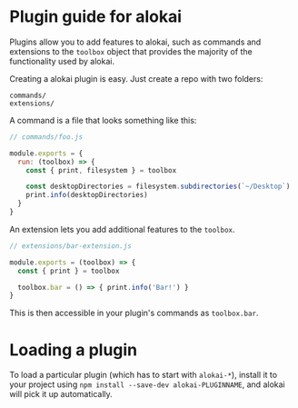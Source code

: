 # Plugin guide for alokai

Plugins allow you to add features to alokai, such as commands and
extensions to the `toolbox` object that provides the majority of the functionality
used by alokai.

Creating a alokai plugin is easy. Just create a repo with two folders:

```
commands/
extensions/
```

A command is a file that looks something like this:

```js
// commands/foo.js

module.exports = {
  run: (toolbox) => {
    const { print, filesystem } = toolbox

    const desktopDirectories = filesystem.subdirectories(`~/Desktop`)
    print.info(desktopDirectories)
  }
}
```

An extension lets you add additional features to the `toolbox`.

```js
// extensions/bar-extension.js

module.exports = (toolbox) => {
  const { print } = toolbox

  toolbox.bar = () => { print.info('Bar!') }
}
```

This is then accessible in your plugin's commands as `toolbox.bar`.

# Loading a plugin

To load a particular plugin (which has to start with `alokai-*`),
install it to your project using `npm install --save-dev alokai-PLUGINNAME`,
and alokai will pick it up automatically.

